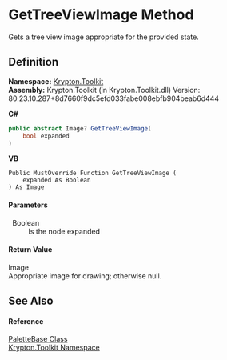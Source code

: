 # GetTreeViewImage Method


Gets a tree view image appropriate for the provided state.



## Definition
**Namespace:** <a href="79d2eac2-21f4-54ff-7552-b20c33c30600.md">Krypton.Toolkit</a>  
**Assembly:** Krypton.Toolkit (in Krypton.Toolkit.dll) Version: 80.23.10.287+8d7660f9dc5efd033fabe008ebfb904beab6d444

**C#**
``` C#
public abstract Image? GetTreeViewImage(
	bool expanded
)
```
**VB**
``` VB
Public MustOverride Function GetTreeViewImage ( 
	expanded As Boolean
) As Image
```



#### Parameters
<dl><dt>  Boolean</dt><dd>Is the node expanded</dd></dl>

#### Return Value
Image  
Appropriate image for drawing; otherwise null.

## See Also


#### Reference
<a href="6da77fa5-1590-4646-f2ea-70002c922aee.md">PaletteBase Class</a>  
<a href="79d2eac2-21f4-54ff-7552-b20c33c30600.md">Krypton.Toolkit Namespace</a>  
